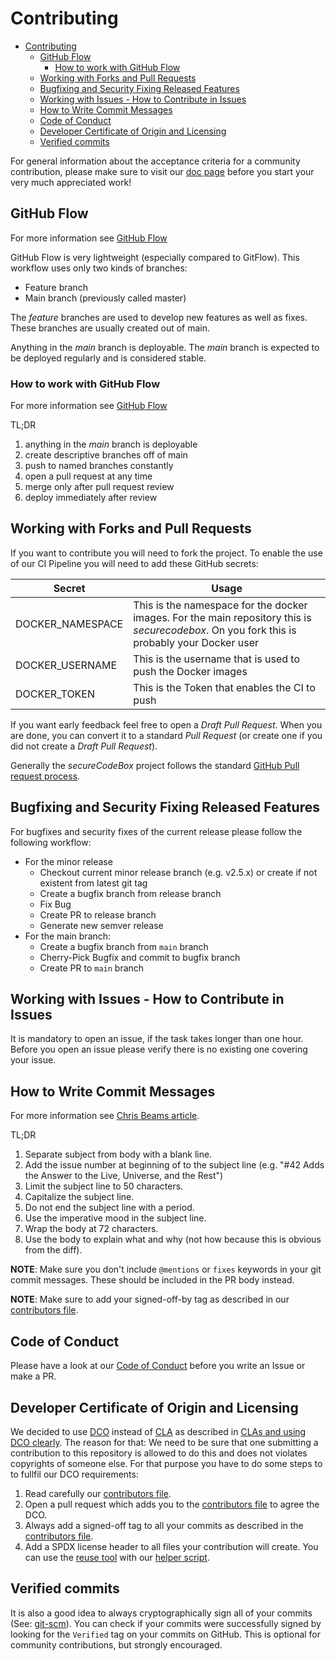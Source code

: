 <!--
SPDX-FileCopyrightText: the secureCodeBox authors

SPDX-License-Identifier: Apache-2.0
-->

# Contributing

- [Contributing](#contributing)
  - [GitHub Flow](#github-flow)
    - [How to work with GitHub Flow](#how-to-work-with-github-flow)
  - [Working with Forks and Pull Requests](#working-with-forks-and-pull-requests)
  - [Bugfixing and Security Fixing Released Features](#bugfixing-and-security-fixing-released-features)
  - [Working with Issues - How to Contribute in Issues](#working-with-issues---how-to-contribute-in-issues)
  - [How to Write Commit Messages](#how-to-write-commit-messages)
  - [Code of Conduct](#code-of-conduct)
  - [Developer Certificate of Origin and Licensing](#developer-certificate-of-origin-and-licensing)
  - [Verified commits](#verified-commits)

For general information about the acceptance criteria for a community contribution, 
please make sure to visit our [doc page](https://www.securecodebox.io/docs/contributing/contribution-criteria) 
before you start your very much appreciated work!

## GitHub Flow

For more information see [GitHub Flow](https://githubflow.github.io/)

GitHub Flow is very lightweight (especially compared to GitFlow).
This workflow uses only two kinds of branches:

- Feature branch
- Main branch (previously called master)

The _feature_ branches are used to develop new features as well as fixes.
These branches are usually created out of main.

Anything in the _main_ branch is deployable.
The _main_ branch is expected to be deployed regularly and is considered stable.

### How to work with GitHub Flow

For more information see [GitHub Flow](https://githubflow.github.io/)

TL;DR

1. anything in the _main_ branch is deployable
2. create descriptive branches off of main
3. push to named branches constantly
4. open a pull request at any time
5. merge only after pull request review
6. deploy immediately after review

## Working with Forks and Pull Requests

If you want to contribute you will need to fork the project.
To enable the use of our CI Pipeline you will need to add these GitHub secrets:

| Secret           | Usage                                                                                                                                       |
|------------------|---------------------------------------------------------------------------------------------------------------------------------------------|
| DOCKER_NAMESPACE | This is the namespace for the docker images. For the main repository this is *securecodebox*. On you fork this is probably your Docker user |
| DOCKER_USERNAME  | This is the username that is used to push the Docker images                                                                                 |
| DOCKER_TOKEN     | This is the Token that enables the CI to push                                                                                               |

If you want early feedback feel free to open a *Draft Pull Request*.
When you are done, you can convert it to a standard *Pull Request* (or create one if you did not create a *Draft Pull Request*).

Generally the _secureCodeBox_ project follows the standard [GitHub Pull request process](https://docs.github.com/en/github/collaborating-with-issues-and-pull-requests/about-pull-requests).

## Bugfixing and Security Fixing Released Features

For bugfixes and security fixes of the current release please follow the following workflow:
- For the minor release
  - Checkout current minor release branch (e.g. v2.5.x) or create if not existent from latest git tag
  - Create a bugfix branch from release branch
  - Fix Bug
  - Create PR to release branch
  - Generate new semver release
- For the main branch:
  - Create a bugfix branch from `main` branch
  - Cherry-Pick Bugfix and commit to bugfix branch
  - Create PR to `main` branch

## Working with Issues - How to Contribute in Issues

It is mandatory to open an issue, if the task takes longer than one hour.
Before you open an issue please verify there is no existing one covering your issue.

## How to Write Commit Messages

For more information see [Chris Beams article](https://chris.beams.io/posts/git-commit/).

TL;DR

1. Separate subject from body with a blank line.
2. Add the issue number at beginning of to the subject line (e.g. "#42 Adds the Answer to the Live, Universe, and the Rest")
2. Limit the subject line to 50 characters.
3. Capitalize the subject line.
4. Do not end the subject line with a period.
5. Use the imperative mood in the subject line.
6. Wrap the body at 72 characters.
7. Use the body to explain what and why (not how because this is obvious from the diff).

**NOTE**: Make sure you don't include `@mentions` or `fixes` keywords in your git commit messages. These should be included in the PR body instead.

**NOTE**: Make sure to add your signed-off-by tag as described in our [contributors file][contributors-file].

## Code of Conduct

Please have a look at our [Code of Conduct](./CODE_OF_CONDUCT.md) before you write an Issue or make a PR.

## Developer Certificate of Origin and Licensing

We decided to use [DCO](https://en.wikipedia.org/wiki/Developer_Certificate_of_Origin) instead of [CLA](https://en.wikipedia.org/wiki/Contributor_License_Agreement) as described in [CLAs and using DCO clearly](https://medium.com/@flamefew/clas-and-using-dco-clearly-e46b09a4c048). The reason for that: We need to be sure that one submitting a contribution to this repository is allowed to do this and does not violates copyrights of someone else. For that purpose you have to do some steps to to fullfil our DCO requirements:

1. Read carefully our [contributors file][contributors-file].
2. Open a pull request which adds you to the [contributors file][contributors-file] to agree the DCO.
3. Always add a signed-off tag to all your commits as described in the [contributors file][contributors-file].
4. Add a SPDX license header to all files your contribution will create. You can use the [reuse tool](https://reuse.software) with our [helper script](./bin/add-license-header.sh).

[contributors-file]: ./CONTRIBUTORS.md

## Verified commits

It is also a good idea to always cryptographically sign all of your commits 
(See: [git-scm](https://git-scm.com/book/en/v2/Git-Tools-Signing-Your-Work)).
You can check if your commits were successfully signed by looking for the `Verified` tag on your commits on GitHub.
This is optional for community contributions, but strongly encouraged.
